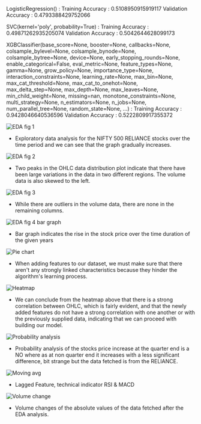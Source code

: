 LogisticRegression() : 
Training Accuracy :  0.5108950915919117
Validation Accuracy :  0.4793388429752066

SVC(kernel='poly', probability=True) : 
Training Accuracy :  0.49871262935205074
Validation Accuracy :  0.5042644628099173


XGBClassifier(base_score=None, booster=None, callbacks=None,
              colsample_bylevel=None, colsample_bynode=None,
              colsample_bytree=None, device=None, early_stopping_rounds=None,
              enable_categorical=False, eval_metric=None, feature_types=None,
              gamma=None, grow_policy=None, importance_type=None,
              interaction_constraints=None, learning_rate=None, max_bin=None,
              max_cat_threshold=None, max_cat_to_onehot=None,
              max_delta_step=None, max_depth=None, max_leaves=None,
              min_child_weight=None, missing=nan, monotone_constraints=None,
              multi_strategy=None, n_estimators=None, n_jobs=None,
              num_parallel_tree=None, random_state=None, ...) :
Training Accuracy :  0.9428046640536596
Validation Accuracy :  0.5222809917355372


![EDA fig 1](https://github.com/user-attachments/assets/542254cd-e5d9-4f17-b3c5-1711ef64efa3)
- Exploratory data analysis for the NIFTY 500 RELIANCE stocks over the time period and we can see that the graph gradually increases.

![EDA fig 2](https://github.com/user-attachments/assets/dd06ea58-cdd0-47bb-a943-54b314a4fa8a)
- Two peaks in the OHLC data distribution plot indicate that there have been large variations in the data in two different regions. The volume data is also skewed to the left.

 ![EDA fig 3](https://github.com/user-attachments/assets/8c3c657e-d715-46e2-903a-bd6f7690dd48)
- While there are outliers in the volume data, there are none in the remaining columns.

![EDA fig 4 bar graph](https://github.com/user-attachments/assets/be5e33c5-56a2-43e9-95a3-5dfdddfabd98)
- Bar graph indicates the rise in the stock price over the time duration of the given years

![Pie chart](https://github.com/user-attachments/assets/cca6ebb5-436e-4b0e-afc1-d07cbd9bb863)
- When adding features to our dataset, we must make sure that there aren't any strongly linked characteristics because they hinder the algorithm's learning process.

![Heatmap](https://github.com/user-attachments/assets/55da20f1-597a-4a5a-b802-dc556efb0ce3)
- We can conclude from the heatmap above that there is a strong correlation between OHLC, which is fairly evident, and that the newly added features do not have a strong correlation with one another or with the previously supplied data, indicating that we can proceed with building our model.

![Probability analysis](https://github.com/user-attachments/assets/4583c621-2296-498e-b7f6-04cec4a060e2)
- Probability analysis of the stocks price increase at the quarter end is a NO where as at non quarter end it increases with a less significant difference, bit strange but the data fetched is from the RELIANCE.

![Moving avg](https://github.com/user-attachments/assets/147c4a4f-88dd-48bd-a701-d8eb40c30a3a)
- Lagged Feature, technical indicator RSI & MACD

![Volume change](https://github.com/user-attachments/assets/7f5a7ce0-d1db-4bd6-a102-276acf4e243f)
- Volume changes of the absolute values of the data fetched after the EDA analysis.


